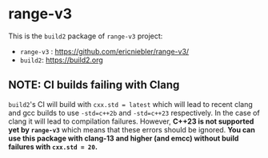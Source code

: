 # range-v3

This is the `build2` package of `range-v3` project:

 - `range-v3` : https://github.com/ericniebler/range-v3/
 - `build2`: https://build2.org

## NOTE: CI builds failing with Clang

`build2`'s CI will build with `cxx.std = latest` which will lead to recent clang and gcc builds to use `-std=c++2b` and `-std=c++23` respectively.
In the case of clang it will lead to compilation failures. However, **C++23 is not supported yet by `range-v3`** which means that these errors should be ignored.
**You can use this package with clang-13 and higher (and emcc) without build failures with `cxx.std = 20`.**

